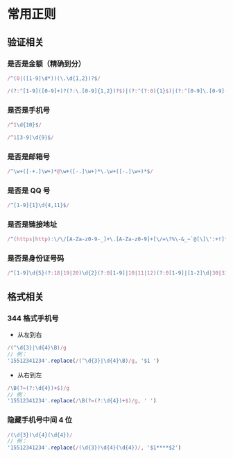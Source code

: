 
# 常用正则

## 验证相关

### 是否是金额（精确到分）

```js
/^(0|([1-9]\d*))(\.\d{1,2})?$/

/(?:^[1-9]([0-9]+)?(?:\.[0-9]{1,2})?$)|(?:^(?:0){1}$)|(?:^[0-9]\.[0-9](?:[0-9])?$)/
```

### 是否是手机号

```js
/^1\d{10}$/

/^1[3-9]\d{9}$/
```

### 是否是邮箱号

```js
/^\w+([-+.]\w+)*@\w+([-.]\w+)*\.\w+([-.]\w+)*$/
```

### 是否是 QQ 号

```js
/^[1-9]{1}\d{4,11}$/
```

### 是否是链接地址

```js
/^(https|http):\/\/[A-Za-z0-9-_]+\.[A-Za-z0-9]+[\/=\?%\-&_~`@[\]\':+!]*([^<>\"\"])*$/
```

### 是否是身份证号码

```js
/^[1-9]\d{5}(?:18|19|20)\d{2}(?:0[1-9]|10|11|12)(?:0[1-9]|[1-2]\d|30|31)\d{3}[\dXx]$/
```

## 格式相关

### 344 格式手机号

- 从左到右

```js
/(^\d{3}|\d{4}\B)/g
// 例：
'15512341234'.replace(/(^\d{3}|\d{4}\B)/g, '$1 ')
```

- 从右到左

```js
/\B(?=(?:\d{4})+$)/g
// 例：
'15512341234'.replace(/\B(?=(?:\d{4})+$)/g, ' ')
```

### 隐藏手机号中间 4 位

```js
/(\d{3})\d{4}(\d{4})/
// 例：
'15512341234'.replace(/(\d{3})\d{4}(\d{4})/, '$1****$2')
```
